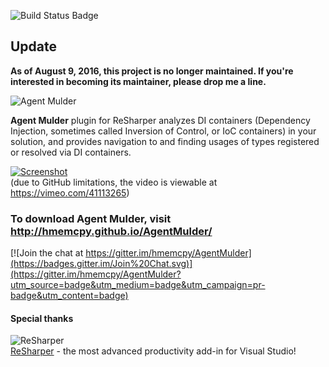 ![Build Status Badge](https://mar3ek.visualstudio.com/_apis/public/build/definitions/cad5fc04-7859-40e5-be11-2890d454b575/4/badge)


## Update
**As of August 9, 2016, this project is no longer maintained. If you're interested in becoming its maintainer, please drop me a line.**



![Agent Mulder](http://i.imgur.com/7ZNxO.png)

**Agent Mulder** plugin for ReSharper analyzes DI containers (Dependency Injection, sometimes called Inversion of Control, or IoC containers) in your solution, and provides navigation to and finding usages of types registered or resolved via DI containers.

[![Screenshot](http://i.imgur.com/m4XAze0.png)](https://vimeo.com/41113265)  
(due to GitHub limitations, the video is viewable at https://vimeo.com/41113265)

### To download Agent Mulder, visit http://hmemcpy.github.io/AgentMulder/

[![Join the chat at https://gitter.im/hmemcpy/AgentMulder](https://badges.gitter.im/Join%20Chat.svg)](https://gitter.im/hmemcpy/AgentMulder?utm_source=badge&utm_medium=badge&utm_campaign=pr-badge&utm_content=badge)

#### Special thanks

![ReSharper](http://www.jetbrains.com/img/logos/logo_resharper_small.gif)  
[ReSharper](http://www.jetbrains.com/resharper/) - the most advanced productivity add-in for Visual Studio!
